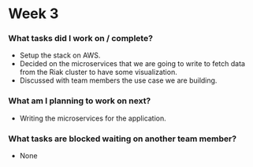 # Week 3



### What tasks did I work on / complete?

- Setup the stack on AWS.
- Decided on the microservices that we are going to write to fetch data from the Riak cluster to have some visualization.
- Discussed with team members the use case we are building.

### What am I planning to work on next?

* Writing the microservices for the application. 

### What tasks are blocked waiting on another team member?

* None

